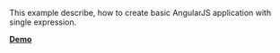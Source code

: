 This example describe, how to create basic AngularJS application with single expression.

[**Demo**](https://romach.github.io/examples/angularjs/simple-angular-js-application/demo/)